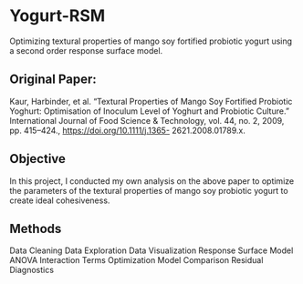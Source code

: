 # Yogurt-RSM
Optimizing textural properties of mango soy fortified probiotic yogurt using a second order response surface model.

## Original Paper: 
Kaur, Harbinder, et al. “Textural Properties of Mango Soy Fortified Probiotic Yoghurt: Optimisation of
Inoculum Level of Yoghurt and Probiotic Culture.” International Journal of Food Science &
Technology, vol. 44, no. 2, 2009, pp. 415–424., https://doi.org/10.1111/j.1365-
2621.2008.01789.x. 

## Objective
In this project, I conducted my own analysis on the above paper to optimize the parameters of the textural properties of mango soy
probiotic yogurt to create ideal cohesiveness.

## Methods
Data Cleaning
Data Exploration
Data Visualization
Response Surface Model
ANOVA
Interaction Terms
Optimization
Model Comparison
Residual Diagnostics
